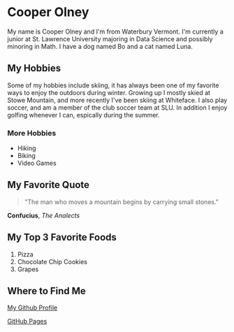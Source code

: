 # Cooper Olney

My name is Cooper Olney and I'm from Waterbury Vermont. I'm currently a junior at St. Lawrence University majoring in Data Science and possibly minoring in Math.
I have a dog named Bo and a cat named Luna.

## My Hobbies

Some of my hobbies include skiing, it has always been one of my favorite ways to enjoy the outdoors during winter. 
Growing up I mostly skied at Stowe Mountain, and more recently I've been skiing at Whiteface.
I also play soccer, and am a member of the club soccer team at SLU. In addition I enjoy golfing whenever I can, espically during the summer.

### More Hobbies
- Hiking
- Biking
- Video Games

## My Favorite Quote

> "The man who moves a mountain begins by carrying small stones."

**Confucius**, *The Analects* 

## My Top 3 Favorite Foods

1. Pizza
2. Chocolate Chip Cookies
3. Grapes

## Where to Find Me

[My Github Profile](https://github.com/cooperolney)

[GitHub Pages]()






